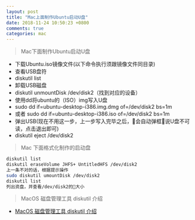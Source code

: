 ```yaml
---
layout: post
title: "Mac上面制作Ubuntu启动U盘"
date: 2018-11-24 10:50:23 +0800
comments: true
categories: mac
---
```

> Mac下面制作Ubuntu启动U盘

* 下载Ubuntu.iso镜像文件(以下命令执行须跟镜像文件同目录)
* 查看USB盘符
* diskutil list
* 卸载USB磁盘
* diskutil unmountDisk /dev/disk2（找到对应的设备）
* 使用dd将ubuntu的（ISO）img写入U盘
* sudo dd if=ubuntu-desktop-i386.img.dmg of=/dev/disk2 bs=1m
* 或者 sudo dd if=ubuntu-desktop-i386.iso of=/dev/disk2 bs=1m
* 弹出USB(现在不用这一步，上一步写入完毕之后，会自动弹框说U盘不可读，点击退出即可)
* diskutil eject /dev/disk2

<!-- more -->

> Mac 下面格式化制作的启动盘

```bash
diskutil list
diskutil eraseVolume JHFS+ UntitledHFS /dev/disk2
上一条不对的话，根据提示操作
sudo diskutil umountDisk /dev/disk2
diskutil list
列出资盘，并查看/dev/disk2的大小
```

> MacOS 磁盘管理工具 diskutil 介绍

- [MacOS 磁盘管理工具 diskutil 介绍](https://www.jianshu.com/p/6a1f365617ad)